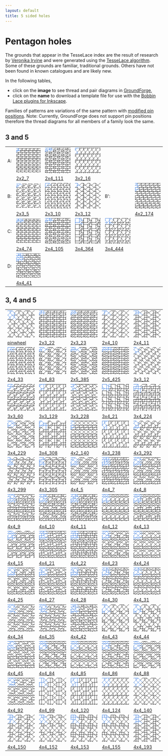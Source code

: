 ```yaml
---
layout: default
title: 5 sided holes
---
```


[TesseLace.com]: https://tesselace.com
[GroundForge]: /GroundForge/tiles.html

Pentagon holes
===================

The grounds that appear in the TesseLace index are the result of research by [Veronika Irvine](https://tesselace.com/about) and were generated using the [TesseLace algorithm](https://tesselace.com/research/bridges2012/).  Some of these grounds are familiar, traditional grounds.  Others have not been found in known catalogues and are likely new.

In the following tables, 
* click on the **image** to see thread and pair diagrams in [GroundForge],
* click on the **name** to download a template file for use with the [Bobbin Lace plugins for Inkscape](https://tesselace.com/tools/inkscape-extension/).

Families of patterns are variations of the same pattern with [modified pin positions](/GroundForge/help/Reshape-Patterns).  Note: Currently, GroundForge does not support pin positions therefore the thread diagrams for all members of a family look the same.


3 and 5
--------

|    |    |    |    |    |    |
|:---|:---|:---|:---|:---|:---|
| A: |[![](tl/3_5/2x2_7.png)][2x2_7] | [![](tl/3_5/2x4_111.png)][2x4_111] | [![](tl/3_5/3x2_16.png)][3x2_16] | 
|    | <a href="tl/3_5/2x2_7.txt" download="2x2_7.txt">2x2_7</a> | <a href="tl/3_5/2x4_111.txt" download="2x4_111.txt">2x4_111</a> | <a href="tl/3_5/3x2_16.txt" download="3x2_16.txt">3x2_16</a> | 
| B: |[![](tl/3_5/2x3_5.png)][2x3_5] | [![](tl/3_5/2x3_10.png)][2x3_10] | [![](tl/3_5/2x3_12.png)][2x3_12] | B': | [![](tl/3_5/4x2_174.png)][4x2_174] | 
|    |<a href="tl/3_5/2x3_5.txt" download="2x3_5.txt">2x3_5</a> | <a href="tl/3_5/2x3_10.txt" download="2x3_10.txt">2x3_10</a> | <a href="tl/3_5/2x3_12.txt" download="2x3_12.txt">2x3_12</a> |  | <a href="tl/3_5/4x2_174.txt" download="4x2_174.txt">4x2_174</a>
|C: |[![](tl/3_5/2x4_74.png)][2x4_74] | [![](tl/3_5/2x4_105.png)][2x4_105] | [![](tl/3_5/3x4_364.png)][3x4_364] | [![](tl/3_5/3x4_444.png)][3x4_444]
|   |<a href="tl/3_5/2x4_74.txt" download="2x4_74.txt">2x4_74</a> | <a href="tl/3_5/2x4_105.txt" download="2x4_105.txt">2x4_105</a> | <a href="tl/3_5/3x4_364.txt" download="3x4_364.txt">3x4_364</a> | <a href="tl/3_5/3x4_444.txt" download="3x4_444.txt">3x4_444</a>
|D: |[![](tl/3_5/4x4_41.png)][4x4_41] | 
|   |<a href="tl/3_5/4x4_41.txt" download="4x4_41.txt">4x4_41</a> | 

3, 4 and 5
----------

|     |     |     |     |     |
|:---|:---|:---|:---|:---|
[![](tl/3_4_5/pinwheel.png)][pinwheel] | [![](tl/3_4_5/2x3_22.png)][2x3_22] | [![](tl/3_4_5/2x3_23.png)][2x3_23] | [![](tl/3_4_5/2x4_10.png)][2x4_10] | [![](tl/3_4_5/2x4_11.png)][2x4_11]
<a href="tl/3_4_5/pinwheel.txt" download="pinwheel.txt">pinwheel</a> | <a href="tl/3_4_5/2x3_22.txt" download="2x3_22.txt">2x3_22</a> | <a href="tl/3_4_5/2x3_23.txt" download="2x3_23.txt">2x3_23</a> | <a href="tl/3_4_5/2x4_10.txt" download="2x4_10.txt">2x4_10</a> | <a href="tl/3_4_5/2x4_11.txt" download="2x4_11.txt">2x4_11</a>
[![](tl/3_4_5/2x4_33.png)][2x4_33] | [![](tl/3_4_5/2x4_83.png)][2x4_83] |  [![](tl/3_4_5/2x5_385.png)][2x5_385] | [![](tl/3_4_5/2x5_425.png)][2x5_425] | [![](tl/3_4_5/3x3_12.png)][3x3_12]
<a href="tl/3_4_5/2x4_33.txt" download="2x4_33.txt">2x4_33</a> | <a href="tl/3_4_5/2x4_83.txt" download="2x4_83.txt">2x4_83</a> | <a href="tl/3_4_5/2x5_385.txt" download="2x5_385.txt">2x5_385</a> | <a href="tl/3_4_5/2x5_425.txt" download="2x5_425.txt">2x5_425</a> | <a href="tl/3_4_5/3x3_12.txt" download="3x3_12.txt">3x3_12</a>
[![](tl/3_4_5/3x3_60.png)][3x3_60] | [![](tl/3_4_5/3x3_129.png)][3x3_129] | [![](tl/3_4_5/3x3_228.png)][3x3_228] | [![](tl/3_4_5/3x4_21.png)][3x4_21] | [![](tl/3_4_5/3x4_224.png)][3x4_224]
<a href="tl/3_4_5/3x3_60.txt" download="3x3_60.txt">3x3_60</a> | <a href="tl/3_4_5/3x3_129.txt" download="3x3_129.txt">3x3_129</a> | <a href="tl/3_4_5/3x3_228.txt" download="3x3_228.txt">3x3_228</a> | <a href="tl/3_4_5/3x4_21.txt" download="3x4_21.txt">3x4_21</a> |<a href="tl/3_4_5/3x4_224.txt" download="3x4_224.txt">3x4_224</a>
[![](tl/3_4_5/3x4_229.png)][3x4_229] | [![](tl/3_4_5/3x4_308.png)][3x4_308] | [![](tl/3_4_5/4x2_140.png)][4x2_140] | [![](tl/3_4_5/4x3_238.png)][4x3_238] | [![](tl/3_4_5/4x3_292.png)][4x3_292]
<a href="tl/3_4_5/3x4_229.txt" download="3x4_229.txt">3x4_229</a> | <a href="tl/3_4_5/3x4_308.txt" download="3x4_308.txt">3x4_308</a> | <a href="tl/3_4_5/4x2_140.txt" download="4x2_140.txt">4x2_140</a> | <a href="tl/3_4_5/4x3_238.txt" download="4x3_238.txt">4x3_238</a> | <a href="tl/3_4_5/4x3_292.txt" download="4x3_292.txt">4x3_292</a>
[![](tl/3_4_5/4x3_299.png)][4x3_299] | [![](tl/3_4_5/4x3_305.png)][4x3_305] | [![](tl/3_4_5/4x4_5.png)][4x4_5] | [![](tl/3_4_5/4x4_7.png)][4x4_7] | [![](tl/3_4_5/4x4_8.png)][4x4_8]
<a href="tl/3_4_5/4x3_299.txt" download="4x3_299.txt">4x3_299</a> | <a href="tl/3_4_5/4x3_305.txt" download="4x3_305.txt">4x3_305</a> | <a href="tl/3_4_5/4x4_5.txt" download="4x4_5.txt">4x4_5</a> | <a href="tl/3_4_5/4x4_7.txt" download="4x4_7.txt">4x4_7</a> | <a href="tl/3_4_5/4x4_8.txt" download="4x4_8.txt">4x4_8</a>
[![](tl/3_4_5/4x4_9.png)][4x4_9] | [![](tl/3_4_5/4x4_10.png)][4x4_10] | [![](tl/3_4_5/4x4_11.png)][4x4_11] | [![](tl/3_4_5/4x4_12.png)][4x4_12] | [![](tl/3_4_5/4x4_13.png)][4x4_13]
<a href="tl/3_4_5/4x4_9.txt" download="4x4_9.txt">4x4_9</a> | <a href="tl/3_4_5/4x4_10.txt" download="4x4_10.txt">4x4_10</a> | <a href="tl/3_4_5/4x4_11.txt" download="4x4_11.txt">4x4_11</a> | <a href="tl/3_4_5/4x4_12.txt" download="4x4_12.txt">4x4_12</a> | <a href="tl/3_4_5/4x4_13.txt" download="4x4_13.txt">4x4_13</a>
[![](tl/3_4_5/4x4_15.png)][4x4_15] | [![](tl/3_4_5/4x4_21.png)][4x4_21] | [![](tl/3_4_5/4x4_22.png)][4x4_22] | [![](tl/3_4_5/4x4_23.png)][4x4_23] | [![](tl/3_4_5/4x4_24.png)][4x4_24]
<a href="tl/3_4_5/4x4_15.txt" download="4x4_15.txt">4x4_15</a> | <a href="tl/3_4_5/4x4_21.txt" download="4x4_21.txt">4x4_21</a> | <a href="tl/3_4_5/4x4_22.txt" download="4x4_22.txt">4x4_22</a> | <a href="tl/3_4_5/4x4_23.txt" download="4x4_23.txt">4x4_23</a> | <a href="tl/3_4_5/4x4_24.txt" download="4x4_24.txt">4x4_24</a>
[![](tl/3_4_5/4x4_25.png)][4x4_25] | [![](tl/3_4_5/4x4_27.png)][4x4_27] | [![](tl/3_4_5/4x4_28.png)][4x4_28] | [![](tl/3_4_5/4x4_30.png)][4x4_30] | [![](tl/3_4_5/4x4_31.png)][4x4_31]
<a href="tl/3_4_5/4x4_25.txt" download="4x4_25.txt">4x4_25</a> | <a href="tl/3_4_5/4x4_27.txt" download="4x4_27.txt">4x4_27</a> | <a href="tl/3_4_5/4x4_28.txt" download="4x4_28.txt">4x4_28</a> | <a href="tl/3_4_5/4x4_30.txt" download="4x4_30.txt">4x4_30</a> | <a href="tl/3_4_5/4x4_31.txt" download="4x4_31.txt">4x4_31</a>
[![](tl/3_4_5/4x4_34.png)][4x4_34] | [![](tl/3_4_5/4x4_35.png)][4x4_35] | [![](tl/3_4_5/4x4_42.png)][4x4_42] | [![](tl/3_4_5/4x4_43.png)][4x4_43] | [![](tl/3_4_5/4x4_44.png)][4x4_44]
<a href="tl/3_4_5/4x4_34.txt" download="4x4_34.txt">4x4_34</a> | <a href="tl/3_4_5/4x4_35.txt" download="4x4_35.txt">4x4_35</a> | <a href="tl/3_4_5/4x4_42.txt" download="4x4_42.txt">4x4_42</a> | <a href="tl/3_4_5/4x4_43.txt" download="4x4_43.txt">4x4_43</a> | <a href="tl/3_4_5/4x4_44.txt" download="4x4_44.txt">4x4_44</a>
[![](tl/3_4_5/4x4_45.png)][4x4_45] | [![](tl/3_4_5/4x4_84.png)][4x4_84] | [![](tl/3_4_5/4x4_85.png)][4x4_85] | [![](tl/3_4_5/4x4_86.png)][4x4_86] | [![](tl/3_4_5/4x4_88.png)][4x4_88]
<a href="tl/3_4_5/4x4_45.txt" download="4x4_45.txt">4x4_45</a> | <a href="tl/3_4_5/4x4_84.txt" download="4x4_84.txt">4x4_84</a> | <a href="tl/3_4_5/4x4_85.txt" download="4x4_85.txt">4x4_85</a> | <a href="tl/3_4_5/4x4_86.txt" download="4x4_86.txt">4x4_86</a> | <a href="tl/3_4_5/4x4_88.txt" download="4x4_88.txt">4x4_88</a>
[![](tl/3_4_5/4x4_92.png)][4x4_92] | [![](tl/3_4_5/4x4_99.png)][4x4_99] | [![](tl/3_4_5/4x4_120.png)][4x4_120] | [![](tl/3_4_5/4x4_124.png)][4x4_124] | [![](tl/3_4_5/4x4_140.png)][4x4_140]
<a href="tl/3_4_5/4x4_92.txt" download="4x4_92.txt">4x4_92</a> | <a href="tl/3_4_5/4x4_99.txt" download="4x4_99.txt">4x4_99</a> | <a href="tl/3_4_5/4x4_120.txt" download="4x4_120.txt">4x4_120</a> | <a href="tl/3_4_5/4x4_124.txt" download="4x4_124.txt">4x4_124</a> | <a href="tl/3_4_5/4x4_140.txt" download="4x4_140.txt">4x4_140</a> 
[![](tl/3_4_5/4x4_150.png)][4x4_150] | [![](tl/3_4_5/4x4_152.png)][4x4_152] | [![](tl/3_4_5/4x4_153.png)][4x4_153] | [![](tl/3_4_5/4x4_155.png)][4x4_155] | [![](tl/3_4_5/4x4_193.png)][4x4_193]
<a href="tl/3_4_5/4x4_150.txt" download="4x4_150.txt">4x4_150</a> | <a href="tl/3_4_5/4x4_152.txt" download="4x4_152.txt">4x4_152</a> | <a href="tl/3_4_5/4x4_153.txt" download="4x4_153.txt">4x4_153</a> | <a href="tl/3_4_5/4x4_155.txt" download="4x4_155.txt">4x4_155</a> | <a href="tl/3_4_5/4x4_193.txt" download="4x4_193.txt">4x4_193</a> |

[2x2_7]: /GroundForge/tiles.html?patchWidth=12&patchHeight=12&tile=43,68&shiftColsSW=0&shiftRowsSW=2&shiftColsSE=2&shiftRowsSE=0&
[2x3_10]: /GroundForge/tiles.html?patchWidth=12&patchHeight=12&tile=4-O,7E-&shiftColsSW=0&shiftRowsSW=2&shiftColsSE=3&shiftRowsSE=0&
[2x3_12]: /GroundForge/tiles.html?patchWidth=12&patchHeight=12&tile=58-,-15&shiftColsSW=0&shiftRowsSW=2&shiftColsSE=3&shiftRowsSE=0&
[2x3_5]: /GroundForge/tiles.html?patchWidth=12&patchHeight=12&tile=4-L,25-&shiftColsSW=0&shiftRowsSW=2&shiftColsSE=3&shiftRowsSE=0&
[2x4_105]: /GroundForge/tiles.html?patchWidth=12&patchHeight=12&tile=4832,6317&shiftColsSW=0&shiftRowsSW=2&shiftColsSE=4&shiftRowsSE=0&
[2x4_111]: /GroundForge/tiles.html?patchWidth=12&patchHeight=12&tile=4863,6348&shiftColsSW=0&shiftRowsSW=2&shiftColsSE=4&shiftRowsSE=0&
[2x4_74]: /GroundForge/tiles.html?patchWidth=12&patchHeight=12&tile=4312,6837&shiftColsSW=0&shiftRowsSW=2&shiftColsSE=4&shiftRowsSE=0&
[3x2_16]: /GroundForge/tiles.html?patchWidth=12&patchHeight=12&tile=68,4-,-5&shiftColsSW=0&shiftRowsSW=3&shiftColsSE=2&shiftRowsSE=0&
[3x4_364]: /GroundForge/tiles.html?patchWidth=12&patchHeight=12&tile=7-J7,8--7,F-B0&shiftColsSW=0&shiftRowsSW=3&shiftColsSE=4&shiftRowsSE=0&
[3x4_444]: /GroundForge/tiles.html?patchWidth=12&patchHeight=12&tile=5-M9,7-4-,-51E&shiftColsSW=0&shiftRowsSW=3&shiftColsSE=4&shiftRowsSE=0&
[4x2_174]: /GroundForge/tiles.html?patchWidth=12&patchHeight=12&tile=43,68,34,86&shiftColsSW=0&shiftRowsSW=4&shiftColsSE=2&shiftRowsSE=0&
[4x4_41]: /GroundForge/tiles.html?patchWidth=12&patchHeight=12&tile=4832,2483,3248,8324&shiftColsSW=0&shiftRowsSW=4&shiftColsSE=4&shiftRowsSE=0&

[2x3_22]: /GroundForge/tiles.html?patchWidth=12&patchHeight=12&tile=431,688&shiftColsSW=0&shiftRowsSW=2&shiftColsSE=3&shiftRowsSE=0&
[2x3_23]: /GroundForge/tiles.html?patchWidth=12&patchHeight=12&tile=463,668&shiftColsSW=0&shiftRowsSW=2&shiftColsSE=3&shiftRowsSE=0&
[2x4_10]: /GroundForge/tiles.html?patchWidth=12&patchHeight=12&tile=586-,-4-5&shiftColsSW=0&shiftRowsSW=2&shiftColsSE=4&shiftRowsSE=0&
[2x4_11]: /GroundForge/tiles.html?patchWidth=12&patchHeight=12&tile=588-,-115&shiftColsSW=0&shiftRowsSW=2&shiftColsSE=4&shiftRowsSE=0&
[2x4_33]: /GroundForge/tiles.html?patchWidth=12&patchHeight=12&tile=4-O9,70E-&shiftColsSW=0&shiftRowsSW=2&shiftColsSE=4&shiftRowsSE=0&
[2x4_83]: /GroundForge/tiles.html?patchWidth=12&patchHeight=12&tile=486-,66-5&shiftColsSW=0&shiftRowsSW=2&shiftColsSE=4&shiftRowsSE=0&
[2x5_385]: /GroundForge/tiles.html?patchWidth=12&patchHeight=12&tile=435-2,5376-&shiftColsSW=0&shiftRowsSW=2&shiftColsSE=5&shiftRowsSE=0&
[2x5_425]: /GroundForge/tiles.html?patchWidth=12&patchHeight=12&tile=43531,63588&shiftColsSW=0&shiftRowsSW=2&shiftColsSE=5&shiftRowsSE=0&
[3x3_12]: /GroundForge/tiles.html?patchWidth=12&patchHeight=12&tile=58-,6-5,-24&shiftColsSW=0&shiftRowsSW=3&shiftColsSE=3&shiftRowsSE=0&
[3x3_129]: /GroundForge/tiles.html?patchWidth=12&patchHeight=12&tile=688,4--,-2B&shiftColsSW=0&shiftRowsSW=3&shiftColsSE=3&shiftRowsSE=0&
[3x3_228]: /GroundForge/tiles.html?patchWidth=12&patchHeight=12&tile=583,24-,-25&shiftColsSW=0&shiftRowsSW=3&shiftColsSE=3&shiftRowsSE=0&
[3x3_60]: /GroundForge/tiles.html?patchWidth=12&patchHeight=12&tile=4-L,763,24-&shiftColsSW=0&shiftRowsSW=3&shiftColsSE=3&shiftRowsSE=0&
[3x4_21]: /GroundForge/tiles.html?patchWidth=12&patchHeight=12&tile=6-M4,8--7,12A1&shiftColsSW=0&shiftRowsSW=3&shiftColsSE=4&shiftRowsSE=0&
[3x4_224]: /GroundForge/tiles.html?patchWidth=12&patchHeight=12&tile=4-M-,301B,8886&shiftColsSW=0&shiftRowsSW=3&shiftColsSE=4&shiftRowsSE=0&
[3x4_229]: /GroundForge/tiles.html?patchWidth=12&patchHeight=12&tile=435-,6-25,86-5&shiftColsSW=0&shiftRowsSW=3&shiftColsSE=4&shiftRowsSE=0&
[3x4_308]: /GroundForge/tiles.html?patchWidth=12&patchHeight=12&tile=46--,4-2A,8688&shiftColsSW=0&shiftRowsSW=3&shiftColsSE=4&shiftRowsSE=0&
[4x2_140]: /GroundForge/tiles.html?patchWidth=12&patchHeight=12&tile=43,5-,35,86&shiftColsSW=0&shiftRowsSW=4&shiftColsSE=2&shiftRowsSE=0&
[4x3_238]: /GroundForge/tiles.html?patchWidth=12&patchHeight=12&tile=68D,-4-,B-2,-5-&shiftColsSW=0&shiftRowsSW=4&shiftColsSE=3&shiftRowsSE=0&
[4x3_292]: /GroundForge/tiles.html?patchWidth=12&patchHeight=12&tile=46-,6-5,-24,688&shiftColsSW=0&shiftRowsSW=4&shiftColsSE=3&shiftRowsSE=0&
[4x3_299]: /GroundForge/tiles.html?patchWidth=12&patchHeight=12&tile=46-,315,-76,668&shiftColsSW=0&shiftRowsSW=4&shiftColsSE=3&shiftRowsSE=0&
[4x3_305]: /GroundForge/tiles.html?patchWidth=12&patchHeight=12&tile=4-M,304,4-L,868&shiftColsSW=0&shiftRowsSW=4&shiftColsSE=3&shiftRowsSE=0&
[4x4_10]: /GroundForge/tiles.html?patchWidth=12&patchHeight=12&tile=4631,6317,6-76,8666&shiftColsSW=0&shiftRowsSW=4&shiftColsSE=4&shiftRowsSE=0&
[4x4_11]: /GroundForge/tiles.html?patchWidth=12&patchHeight=12&tile=4631,6317,3176,8866&shiftColsSW=0&shiftRowsSW=4&shiftColsSE=4&shiftRowsSE=0&
[4x4_12]: /GroundForge/tiles.html?patchWidth=12&patchHeight=12&tile=4343,5353,5-5-,8686&shiftColsSW=0&shiftRowsSW=4&shiftColsSE=4&shiftRowsSE=0&
[4x4_120]: /GroundForge/tiles.html?patchWidth=12&patchHeight=12&tile=68DD,-4--,B-2A,-5--&shiftColsSW=0&shiftRowsSW=4&shiftColsSE=4&shiftRowsSE=0&
[4x4_124]: /GroundForge/tiles.html?patchWidth=12&patchHeight=12&tile=6868,-4-4,5-5-,-5-5&shiftColsSW=0&shiftRowsSW=4&shiftColsSE=4&shiftRowsSE=0&
[4x4_13]: /GroundForge/tiles.html?patchWidth=12&patchHeight=12&tile=4343,5353,5-21,8688&shiftColsSW=0&shiftRowsSW=4&shiftColsSE=4&shiftRowsSE=0&
[4x4_140]: /GroundForge/tiles.html?patchWidth=12&patchHeight=12&tile=586-,-4-5,5-5-,-5-5&shiftColsSW=0&shiftRowsSW=4&shiftColsSE=4&shiftRowsSE=0&
[4x4_15]: /GroundForge/tiles.html?patchWidth=12&patchHeight=12&tile=434-,6325,6-25,8686&shiftColsSW=0&shiftRowsSW=4&shiftColsSE=4&shiftRowsSE=0&
[4x4_150]: /GroundForge/tiles.html?patchWidth=12&patchHeight=12&tile=586-,-115,588-,-4-5&shiftColsSW=0&shiftRowsSW=4&shiftColsSE=4&shiftRowsSE=0&
[4x4_152]: /GroundForge/tiles.html?patchWidth=12&patchHeight=12&tile=586-,-115,5-7-,-5-5&shiftColsSW=0&shiftRowsSW=4&shiftColsSE=4&shiftRowsSE=0&
[4x4_153]: /GroundForge/tiles.html?patchWidth=12&patchHeight=12&tile=586-,1112,788-,-4-5&shiftColsSW=0&shiftRowsSW=4&shiftColsSE=4&shiftRowsSE=0&
[4x4_155]: /GroundForge/tiles.html?patchWidth=12&patchHeight=12&tile=586-,1112,7-7-,-5-5&shiftColsSW=0&shiftRowsSW=4&shiftColsSE=4&shiftRowsSE=0&
[4x4_193]: /GroundForge/tiles.html?patchWidth=12&patchHeight=12&tile=588-,-115,588-,-115&shiftColsSW=0&shiftRowsSW=4&shiftColsSE=4&shiftRowsSE=0&
[4x4_21]: /GroundForge/tiles.html?patchWidth=12&patchHeight=12&tile=4632,5683,214-,8835&shiftColsSW=0&shiftRowsSW=4&shiftColsSE=4&shiftRowsSE=0&
[4x4_22]: /GroundForge/tiles.html?patchWidth=12&patchHeight=12&tile=4632,5683,2111,8837&shiftColsSW=0&shiftRowsSW=4&shiftColsSE=4&shiftRowsSE=0&
[4x4_23]: /GroundForge/tiles.html?patchWidth=12&patchHeight=12&tile=4632,56-2,6-58,8634&shiftColsSW=0&shiftRowsSW=4&shiftColsSE=4&shiftRowsSE=0&
[4x4_24]: /GroundForge/tiles.html?patchWidth=12&patchHeight=12&tile=4632,56-2,5-5-,8635&shiftColsSW=0&shiftRowsSW=4&shiftColsSE=4&shiftRowsSE=0&
[4x4_25]: /GroundForge/tiles.html?patchWidth=12&patchHeight=12&tile=4632,56-2,5-21,8637&shiftColsSW=0&shiftRowsSW=4&shiftColsSE=4&shiftRowsSE=0&
[4x4_27]: /GroundForge/tiles.html?patchWidth=12&patchHeight=12&tile=4632,56-2,215-,8835&shiftColsSW=0&shiftRowsSW=4&shiftColsSE=4&shiftRowsSE=0&
[4x4_28]: /GroundForge/tiles.html?patchWidth=12&patchHeight=12&tile=4632,56-2,2121,8837&shiftColsSW=0&shiftRowsSW=4&shiftColsSE=4&shiftRowsSE=0&
[4x4_30]: /GroundForge/tiles.html?patchWidth=12&patchHeight=12&tile=4632,5312,6-78,8634&shiftColsSW=0&shiftRowsSW=4&shiftColsSE=4&shiftRowsSE=0&
[4x4_31]: /GroundForge/tiles.html?patchWidth=12&patchHeight=12&tile=4632,5312,5-7-,8635&shiftColsSW=0&shiftRowsSW=4&shiftColsSE=4&shiftRowsSE=0&
[4x4_34]: /GroundForge/tiles.html?patchWidth=12&patchHeight=12&tile=5631,66-7,6-56,-566&shiftColsSW=0&shiftRowsSW=4&shiftColsSE=4&shiftRowsSE=0&
[4x4_35]: /GroundForge/tiles.html?patchWidth=12&patchHeight=12&tile=5631,66-7,3156,-766&shiftColsSW=0&shiftRowsSW=4&shiftColsSE=4&shiftRowsSE=0&
[4x4_42]: /GroundForge/tiles.html?patchWidth=12&patchHeight=12&tile=4832,2483,224-,8325&shiftColsSW=0&shiftRowsSW=4&shiftColsSE=4&shiftRowsSE=0&
[4x4_43]: /GroundForge/tiles.html?patchWidth=12&patchHeight=12&tile=486-,-4-5,5-5-,86-5&shiftColsSW=0&shiftRowsSW=4&shiftColsSE=4&shiftRowsSE=0&
[4x4_44]: /GroundForge/tiles.html?patchWidth=12&patchHeight=12&tile=486-,-4-5,5-21,86-7&shiftColsSW=0&shiftRowsSW=4&shiftColsSE=4&shiftRowsSE=0&
[4x4_45]: /GroundForge/tiles.html?patchWidth=12&patchHeight=12&tile=4832,24-2,225-,8325&shiftColsSW=0&shiftRowsSW=4&shiftColsSE=4&shiftRowsSE=0&
[4x4_5]: /GroundForge/tiles.html?patchWidth=12&patchHeight=12&tile=466-,66-5,6-56,8666&shiftColsSW=0&shiftRowsSW=4&shiftColsSE=4&shiftRowsSE=0&
[4x4_7]: /GroundForge/tiles.html?patchWidth=12&patchHeight=12&tile=4631,6688,3146,8866&shiftColsSW=0&shiftRowsSW=4&shiftColsSE=4&shiftRowsSE=0&
[4x4_8]: /GroundForge/tiles.html?patchWidth=12&patchHeight=12&tile=4631,66-7,6-56,8666&shiftColsSW=0&shiftRowsSW=4&shiftColsSE=4&shiftRowsSE=0&
[4x4_84]: /GroundForge/tiles.html?patchWidth=12&patchHeight=12&tile=4353,5353,6-58,86-4&shiftColsSW=0&shiftRowsSW=4&shiftColsSE=4&shiftRowsSE=0&
[4x4_85]: /GroundForge/tiles.html?patchWidth=12&patchHeight=12&tile=4353,5353,5-5-,86-5&shiftColsSW=0&shiftRowsSW=4&shiftColsSE=4&shiftRowsSE=0&
[4x4_86]: /GroundForge/tiles.html?patchWidth=12&patchHeight=12&tile=4353,5353,5-21,86-7&shiftColsSW=0&shiftRowsSW=4&shiftColsSE=4&shiftRowsSE=0&
[4x4_88]: /GroundForge/tiles.html?patchWidth=12&patchHeight=12&tile=435-,6325,6-25,86-5&shiftColsSW=0&shiftRowsSW=4&shiftColsSE=4&shiftRowsSE=0&
[4x4_9]: /GroundForge/tiles.html?patchWidth=12&patchHeight=12&tile=4631,66-7,3156,8866&shiftColsSW=0&shiftRowsSW=4&shiftColsSE=4&shiftRowsSE=0&
[4x4_92]: /GroundForge/tiles.html?patchWidth=12&patchHeight=12&tile=5632,56-2,6-58,-534&shiftColsSW=0&shiftRowsSW=4&shiftColsSE=4&shiftRowsSE=0&
[4x4_99]: /GroundForge/tiles.html?patchWidth=12&patchHeight=12&tile=CD6-,---5,2AB-,---5&shiftColsSW=0&shiftRowsSW=4&shiftColsSE=4&shiftRowsSE=0&
[pinwheel]: /GroundForge/tiles.html?patchWidth=12&patchHeight=12&tile=586-,-4-5,5-21,-5-7&shiftColsSW=0&shiftRowsSW=4&shiftColsSE=4&shiftRowsSE=0&
